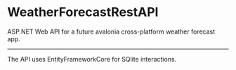 # WeatherForecastRestAPI
ASP.NET Web API for a future avalonia cross-platform weather forecast app. 

---
The API uses EntityFrameworkCore for SQlite interactions.